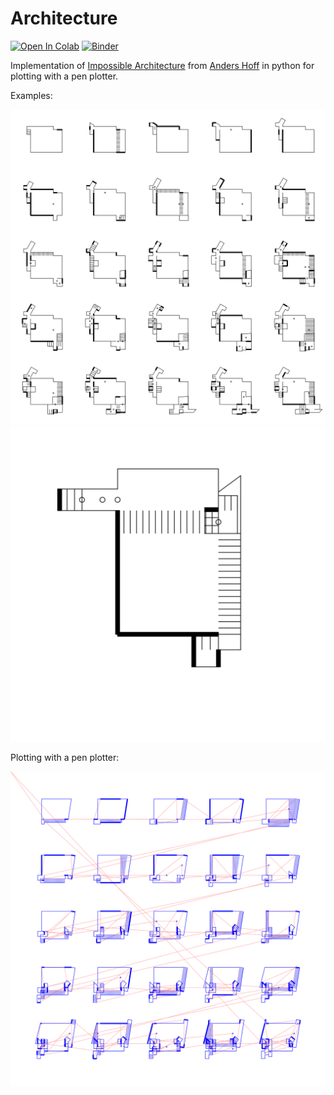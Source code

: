 # Architecture

[![Open In Colab](https://colab.research.google.com/assets/colab-badge.svg)](https://colab.research.google.com/github/piebro/plotting-architecture/blob/master/notebook.ipynb)
[![Binder](https://mybinder.org/badge_logo.svg)](https://mybinder.org/v2/gh/piebro/plotting-architecture/HEAD?filepath=notebook.ipynb)

Implementation of [Impossible Architecture](https://inconvergent.net/2018/impossible-architecture/) from [Anders Hoff](https://inconvergent.net/#about) in python for plotting with a pen plotter.

Examples:

<img src="./example_architecture_grid.svg" width="800">

<img src="./example_architecture.svg" width="800">

Plotting with a pen plotter:

<img src="./example_preview.svg" width="800">



